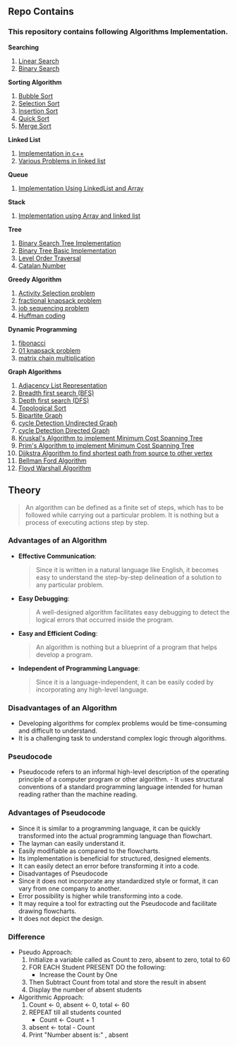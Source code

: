 
## Repo Contains 

### This repository contains following Algorithms Implementation.

**Searching**
  1. [Linear Search](https://github.com/AbhijeetAnand45/Algorithm/blob/master/Programs/Seaching/linearSearch.cpp)
  2. [Binary Search](https://github.com/AbhijeetAnand45/Algorithm/blob/master/Programs/Seaching/BinarySearch.cpp)


**Sorting Algorithm**
  1. [Bubble Sort](https://github.com/AbhijeetAnand45/Algorithm/blob/master/Programs/SortingAlgorithm/BubbleSort.cpp)
  2. [Selection Sort](https://github.com/AbhijeetAnand45/Algorithm/blob/master/Programs/SortingAlgorithm/SelectionSort.cpp)
  3. [Insertion Sort](https://github.com/AbhijeetAnand45/Algorithm/blob/master/Programs/SortingAlgorithm/InsertionSort.cpp)
  4. [Quick Sort](https://github.com/AbhijeetAnand45/Algorithm/blob/master/Programs/SortingAlgorithm/QuickSort.cpp)
  5. [Merge Sort](https://github.com/AbhijeetAnand45/Algorithm/blob/master/Programs/SortingAlgorithm/MergeSort.cpp)


**Linked List**
  1. [Implementation in c++](https://github.com/AbhijeetAnand45/Algorithm/blob/master/Programs/LinkedList/LL.cpp)
  2. [Various Problems in linked list](https://github.com/AbhijeetAnand45/Algorithm/blob/master/Programs/LinkedList)


**Queue**
  1. [Implementation Using LinkedList and Array](https://github.com/AbhijeetAnand45/Algorithm/blob/master/Programs/Queue)


**Stack**
  1. [Implementation using Array and linked list](https://github.com/AbhijeetAnand45/Algorithm/blob/master/Programs/Stack)


**Tree**
  1. [Binary Search Tree Implementation](https://github.com/AbhijeetAnand45/Algorithm/blob/master/Programs/Tree/BST.c)
  2. [Binary Tree Basic Implementation](https://github.com/AbhijeetAnand45/Algorithm/blob/master/Programs/Tree/BinaryTreeImplement.cpp)
  3. [Level Order Traversal](https://github.com/AbhijeetAnand45/Algorithm/blob/master/Programs/Tree/LevelOrder.cpp)
  4. [Catalan Number](https://github.com/AbhijeetAnand45/Algorithm/blob/master/Programs/Tree/CatalanNumber.cpp)


**Greedy Algorithm**
  1. [Activity Selection problem](https://github.com/AbhijeetAnand45/Algorithm/blob/master/Programs/Greedy%20Algorithm/ActivitySelection.cpp)
  2. [fractional knapsack problem](https://github.com/AbhijeetAnand45/Algorithm/blob/master/Programs/Greedy%20Algorithm/knapsack.cpp)
  3. [job sequencing problem](https://github.com/AbhijeetAnand45/Algorithm/blob/master/Programs/Greedy%20Algorithm/job_sequecing.c)
  4. [Huffman coding](https://github.com/AbhijeetAnand45/Algorithm/blob/master/Programs/Greedy%20Algorithm/huffman_coding.c)


**Dynamic Programming**
  1. [fibonacci](https://github.com/AbhijeetAnand45/Algorithm/blob/master/Programs/Dynamic%20Programming/fibonacci.cpp)
  2. [01 knapsack problem](https://github.com/AbhijeetAnand45/Algorithm/blob/master/Programs/Dynamic%20Programming/knapsack_01.c)
  3. [matrix chain multiplication](https://github.com/AbhijeetAnand45/Algorithm/blob/master/Programs/Dynamic%20Programming/matrix_chainmultiplication.c)
  

**Graph Algorithms**
  1. [Adjacency List Representation](https://github.com/AbhijeetAnand45/Algorithm/blob/master/Programs/Graph/GraphRepAdjList.cpp)
  2. [Breadth first search (BFS)](https://github.com/AbhijeetAnand45/Algorithm/blob/master/Programs/Graph/BFS.cpp)
  3. [Depth first search (DFS)](https://github.com/AbhijeetAnand45/Algorithm/blob/master/Programs/Graph/DFS.cpp)
  4. [Topological Sort](https://github.com/AbhijeetAnand45/Algorithm/blob/master/Programs/Graph/topological_sort.cpp)
  5. [Bipartite Graph](https://github.com/AbhijeetAnand45/Algorithm/blob/master/Programs/Graph/BipartiteGraph.cpp)
  6. [cycle Detection Undirected Graph](https://github.com/AbhijeetAnand45/Algorithm/blob/master/Programs/Graph/cycleDetection_UndirectedGraph.cpp)
  7. [cycle Detection Directed Graph](https://github.com/AbhijeetAnand45/Algorithm/blob/master/Programs/Graph/cycleDetectIn_DirectedGraph.cpp)
  8. [Kruskal's Algorithm to implement Minimum Cost Spanning Tree](https://github.com/AbhijeetAnand45/Algorithm/blob/master/Programs/Graph/Kruskals.cpp)
  9. [Prim's Algorithm to implement Minimum Cost Spanning Tree](https://github.com/AbhijeetAnand45/Algorithm/blob/master/Programs/Graph/Prims.cpp)
  10. [Dijkstra Algorithm to find shortest path from source to other vertex](https://github.com/AbhijeetAnand45/Algorithm/blob/master/Programs/Graph/Dijkstra.c)
  11. [Bellman Ford Algorithm](https://github.com/AbhijeetAnand45/Algorithm/blob/master/Programs/Graph/BellmanFordAlgorithm.cpp)
  12. [Floyd Warshall Algorithm](https://github.com/AbhijeetAnand45/Algorithm/blob/master/Programs/Graph/FloydWarshall.cpp)


## Theory
  > An algorithm can be defined as a finite set of steps, which has to be followed while carrying out a particular problem. It is nothing but a process of executing actions step by step.

### Advantages of an Algorithm

- **Effective Communication**:
    > Since it is written in a natural language like English, it becomes easy to understand the step-by-step delineation of a solution to any particular problem.
- **Easy Debugging**: 
    > A well-designed algorithm facilitates easy debugging to detect the logical errors that occurred inside the program.
- **Easy and Efficient Coding**:
    > An algorithm is nothing but a blueprint of a program that helps develop a program.
- **Independent of Programming Language**: 
    > Since it is a language-independent, it can be easily coded by incorporating any high-level language.

### Disadvantages of an Algorithm
- Developing algorithms for complex problems would be time-consuming and difficult to understand.
- It is a challenging task to understand complex logic through algorithms.

### Pseudocode
- Pseudocode refers to an informal high-level description of the operating principle of a computer program or other algorithm. - It uses structural conventions of a standard programming language intended for human reading rather than the machine reading.

### Advantages of Pseudocode
- Since it is similar to a programming language, it can be quickly transformed into the actual programming language than flowchart.
- The layman can easily understand it.
- Easily modifiable as compared to the flowcharts.
- Its implementation is beneficial for structured, designed elements.
- It can easily detect an error before transforming it into a code.
- Disadvantages of Pseudocode
- Since it does not incorporate any standardized style or format, it can vary from one company to another.
- Error possibility is higher while transforming into a code.
- It may require a tool for extracting out the Pseudocode and facilitate drawing flowcharts.
- It does not depict the design.


### Difference 
- Pseudo Approach:
    1. Initialize a variable called as Count to zero, absent to zero, total to 60
    2. FOR EACH Student PRESENT DO the following:
         - Increase the Count by One
    3. Then Subtract Count from total and store the result in absent
    4. Display the number of absent students
- Algorithmic Approach:
    1. Count <- 0, absent <- 0, total <- 60
    2. REPEAT till all students counted
         - Count <- Count + 1
    3. absent <- total - Count
    4. Print "Number absent is:" , absent
  


